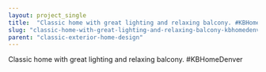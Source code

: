 ```yaml
---
layout: project_single
title:  "Classic home with great lighting and relaxing balcony. #KBHomeDenver"
slug: "classic-home-with-great-lighting-and-relaxing-balcony-kbhomedenver"
parent: "classic-exterior-home-design"
---
```

Classic home with great lighting and relaxing balcony. #KBHomeDenver